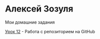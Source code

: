 

# Алексей Зозуля
Мои домашние задания

[Урок 12](https://dakancaa.github.io/Lesson_12/ "") - Работа с репозиторием на GitHub
